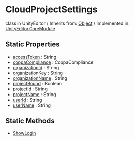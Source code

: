 # CloudProjectSettings
class in UnityEditor
 / Inherits from: <a href="https://docs.unity3d.com/6000.1/Documentation/ScriptReference/Object.html">Object</a> / Implemented in: <a href="https://docs.unity3d.com/6000.1/Documentation/ScriptReference/UnityEditor.CoreModule.html">UnityEditor.CoreModule</a>

## Static Properties
- <a href="https://docs.unity3d.com/6000.1/Documentation/ScriptReference/CloudProjectSettings-accessToken.html">accessToken</a> : String
- <a href="https://docs.unity3d.com/6000.1/Documentation/ScriptReference/CloudProjectSettings-coppaCompliance.html">coppaCompliance</a> : CoppaCompliance
- <a href="https://docs.unity3d.com/6000.1/Documentation/ScriptReference/CloudProjectSettings-organizationId.html">organizationId</a> : String
- <a href="https://docs.unity3d.com/6000.1/Documentation/ScriptReference/CloudProjectSettings-organizationKey.html">organizationKey</a> : String
- <a href="https://docs.unity3d.com/6000.1/Documentation/ScriptReference/CloudProjectSettings-organizationName.html">organizationName</a> : String
- <a href="https://docs.unity3d.com/6000.1/Documentation/ScriptReference/CloudProjectSettings-projectBound.html">projectBound</a> : Boolean
- <a href="https://docs.unity3d.com/6000.1/Documentation/ScriptReference/CloudProjectSettings-projectId.html">projectId</a> : String
- <a href="https://docs.unity3d.com/6000.1/Documentation/ScriptReference/CloudProjectSettings-projectName.html">projectName</a> : String
- <a href="https://docs.unity3d.com/6000.1/Documentation/ScriptReference/CloudProjectSettings-userId.html">userId</a> : String
- <a href="https://docs.unity3d.com/6000.1/Documentation/ScriptReference/CloudProjectSettings-userName.html">userName</a> : String

## Static Methods
- <a href="https://docs.unity3d.com/6000.1/Documentation/ScriptReference/CloudProjectSettings.ShowLogin.html">ShowLogin</a>
